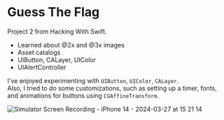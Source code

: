 # Guess The Flag

Project 2 from Hacking With Swift.

- Learned about @2x and @3x images
- Asset catalogs
- UIButton, CALayer, UIColor
- UIAlertController

I've enjoyed experimenting with `UIButton`, `UIColor`, `CALayer`.  
Also, I tried to do some customizations, such as setting up a timer, fonts, and animations for buttons using `CGAffineTransform`.
 



![Simulator Screen Recording - iPhone 14 - 2024-03-27 at 15 21 14](https://github.com/isTheo/GuessTheFlag-updated/assets/149708189/e76b0b10-ac87-402b-91ca-86fb5765b6c3) 



